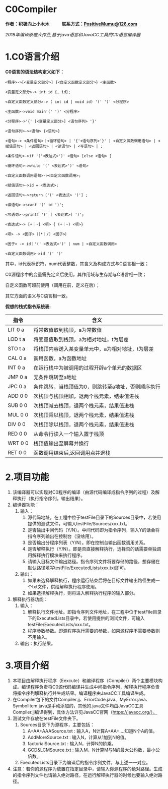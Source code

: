 # C0Compiler

**作者：积极向上小木木 &nbsp;&nbsp;&nbsp;&nbsp;&nbsp;&nbsp;&nbsp;&nbsp;&nbsp;&nbsp;&nbsp;联系方式：PositiveMumu@126.com**

*2018年编译原理大作业,基于java语言和JavaCC工具的C0语言编译器*

# 1.C0语言介绍 

**C0语言的语法结构定义如下：**

```
<程序>->[<变量定义部分>] {<自定义函数定义部分>} <主函数>

<变量定义部分>-> int id {, id};

<自定义函数定义部分>-> ( int id | void id) '(' ')' <分程序>

<主函数>->void main'(' ')' <分程序>

<分程序>->'{' [<变量定义部分>] <语句序列> '}'  

<语句序列>-><语句> {<语句>}

<语句>-> <条件语句>｜<循环语句> | '{'<语句序列>'}' | <自定义函数调用语句> | <赋值语句> | <返回语句> | <读语句> | <写语句> | ;

<条件语句>->if '('<表达式>')' <语句> [else <语句> ]

<循环语句>->while '(' <表达式>')' <语句>

<自定义函数调用语句>-><自定义函数调用>;

<赋值语句>->id = <表达式>;

<返回语句>->return ['(' <表达式> ')'] ;

<读语句>->scanf '(' id ')';

<写语句>->printf '(' [ <表达式>] ')';

<表达式>-> [+｜-] <项> { (+｜-) <项>} 

<项> -> <因子>｛(*｜/) <因子>｝

<因子> -> id｜'(' <表达式>')' | num | <自定义函数调用>

<自定义函数调用>->id '(' ')'
```

其中，id代表标识符，num代表整数，其含义及构成方式与C语言相一致；

C0源程序中的变量需先定义后使用，其作用域与生存期与C语言相一致；

自定义函数可超前使用（调用在前，定义在后）；

其它方面的语义与C语言相一致。

**假想的栈式指令系统表:**

| 指令    | 含义                                               |
| ------- | -------------------------------------------------- |
| LIT 0 a | 将常数值取到栈顶，a为常数值                        |
| LOD t a | 将变量值取到栈顶，a为相对地址，t为层差             |
| STO t a | 将栈顶内容送入某变量单元中，a为相对地址，t为层差   |
| CAL 0 a | 调用函数，a为函数地址                              |
| INT 0 a | 在运行栈中为被调用的过程开辟a个单元的数据区        |
| JMP 0 a | 无条件跳转至a地址                                  |
| JPC 0 a | 条件跳转，当栈顶值为0，则跳转至a地址，否则顺序执行 |
| ADD 0 0 | 次栈顶与栈顶相加，退两个栈元素，结果值进栈         |
| SUB 0 0 | 次栈顶减去栈顶，退两个栈元素，结果值进栈           |
| MUL 0 0 | 次栈顶乘以栈顶，退两个栈元素，结果值进栈           |
| DIV 0 0 | 次栈顶除以栈顶，退两个栈元素，结果值进栈           |
| RED 0 0 | 从命令行读入一个输入置于栈顶                       |
| WRT 0 0 | 栈顶值输出至屏幕并换行                             |
| RET 0 0 | 函数调用结束后,返回调用点并退栈                    |

# 2.项目功能

1. 该编译器可以实现对C0程序的编译（由源代码编译成指令序列的过程）及解释执行（执行指令序列，输出结果）。
2. 编译器功能：
   1. 输入：
      1. 源代码地址。在工程中位于testFile目录下的Sources目录中，若使用提供的测试文件，可输入testFile/Sources/xxx.txt。
      2. 是否输出中间代码（Y/N）。中间代码即为指令序列，输入Y的话会将指令序列输出在控制台（没啥用）。
      3. 是否输出分程序列表（Y/N）。即在控制台输出函数调用关系。
      4. 是否解释执行（Y/N）。即是否直接解释执行，选择否的话需要单独调用解释执行模块来执行程序。
      5. 请输入目标文件输出路径。指令序列文件将要存储的路径，想存储在默认路径填写testFile/ExecutedLists/xxx.txt即可。
   2. 输出：
      1. 如果未选择解释执行，程序运行结束后将在目标文件输出路径生成一个txt文件，供给解释执行程序使用。
      2. 如果选择解释执行，则将进入解释执行程序的输入部分。
3. 解释执行器功能：
   1. 输入：
      1. 解释执行文件地址。即指令序列文件地址，在工程中位于testFile目录下的ExecutedLists目录中，若使用提供的测试文件，可输入testFile/ExecutedLists/xxx.txt。
      2. 程序参数参数。即源程序执行需要的参数，如果源程序不需要参数则不用输入。
   2. 输出：执行结果。

# 3.项目介绍

1. 本项目由解释执行程序（Eexcute）和编译程序（Compiler）两个主要模块构成。编译程序负责将C0源代码编译并生成中间指令序列，解释执行程序负责将指令序列解释执行并生成结果。编译程序由JavaCC工具编译生成。
2. 在Compiler包下的文件Compiler.jj、ErrorCode.java、MyError.java、SymbolItem.java是手动添加的，其他的.java文件均由JavaCC工具Compiler.jj编译得到，具体方法详见JavaCC官网（https://javacc.org/）。
3. 测试文件存放在testFile文件夹下。
   1. Sources目录下为源程序，主要包括：
      1. A+AA+AAASource.txt  : 输入A，N计算A+AA+....知道N个A的值。
      2. AddMoreSource.txt    : 输入N，计算从1加到N的值。
      3. factorialSource.txt      : 输入N，计算N的阶乘。
      4. GCD&LCMSource.txt  : 输入M，N计算M与N的最大公约数，最小公倍数。
   2. ExecutedLists目录下为编译后的指令序列文件，与上述一一对应。
4. 注意：若你的源程序为放置在指定目录中，请输入你源程序的绝对路径。生成的指令序列文件也请输入绝对路径，在运行解释执行器的时候也要输入绝对路径。
